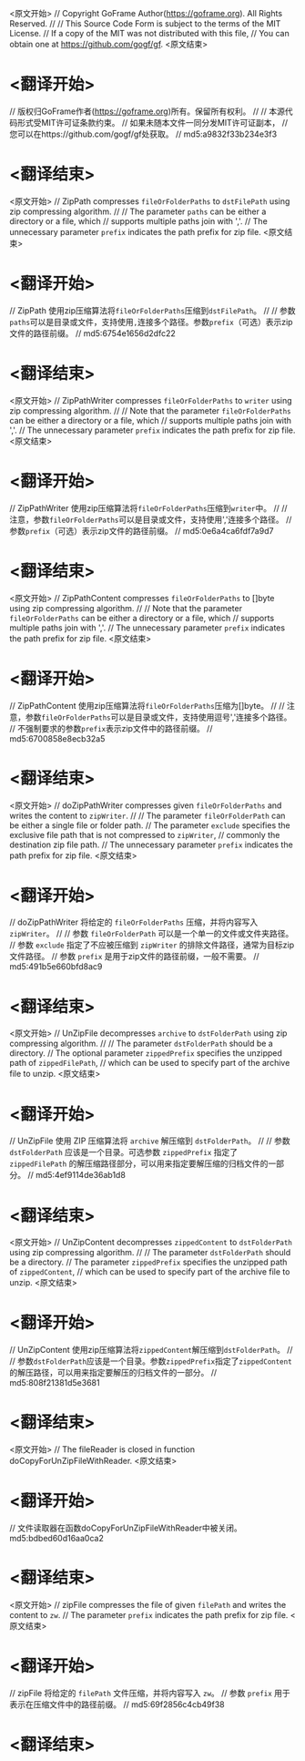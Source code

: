 
<原文开始>
// Copyright GoFrame Author(https://goframe.org). All Rights Reserved.
//
// This Source Code Form is subject to the terms of the MIT License.
// If a copy of the MIT was not distributed with this file,
// You can obtain one at https://github.com/gogf/gf.
<原文结束>

# <翻译开始>
// 版权归GoFrame作者(https://goframe.org)所有。保留所有权利。
//
// 本源代码形式受MIT许可证条款约束。
// 如果未随本文件一同分发MIT许可证副本，
// 您可以在https://github.com/gogf/gf处获取。
// md5:a9832f33b234e3f3
# <翻译结束>


<原文开始>
// ZipPath compresses `fileOrFolderPaths` to `dstFilePath` using zip compressing algorithm.
//
// The parameter `paths` can be either a directory or a file, which
// supports multiple paths join with ','.
// The unnecessary parameter `prefix` indicates the path prefix for zip file.
<原文结束>

# <翻译开始>
// ZipPath 使用zip压缩算法将`fileOrFolderPaths`压缩到`dstFilePath`。
//
// 参数`paths`可以是目录或文件，支持使用`,`连接多个路径。参数`prefix`（可选）表示zip文件的路径前缀。
// md5:6754e1656d2dfc22
# <翻译结束>


<原文开始>
// ZipPathWriter compresses `fileOrFolderPaths` to `writer` using zip compressing algorithm.
//
// Note that the parameter `fileOrFolderPaths` can be either a directory or a file, which
// supports multiple paths join with ','.
// The unnecessary parameter `prefix` indicates the path prefix for zip file.
<原文结束>

# <翻译开始>
// ZipPathWriter 使用zip压缩算法将`fileOrFolderPaths`压缩到`writer`中。
// 
// 注意，参数`fileOrFolderPaths`可以是目录或文件，支持使用','连接多个路径。
// 参数`prefix`（可选）表示zip文件的路径前缀。
// md5:0e6a4ca6fdf7a9d7
# <翻译结束>


<原文开始>
// ZipPathContent compresses `fileOrFolderPaths` to []byte using zip compressing algorithm.
//
// Note that the parameter `fileOrFolderPaths` can be either a directory or a file, which
// supports multiple paths join with ','.
// The unnecessary parameter `prefix` indicates the path prefix for zip file.
<原文结束>

# <翻译开始>
// ZipPathContent 使用zip压缩算法将`fileOrFolderPaths`压缩为[]byte。
//
// 注意，参数`fileOrFolderPaths`可以是目录或文件，支持使用逗号','连接多个路径。
// 不强制要求的参数`prefix`表示zip文件中的路径前缀。
// md5:6700858e8ecb32a5
# <翻译结束>


<原文开始>
// doZipPathWriter compresses given `fileOrFolderPaths` and writes the content to `zipWriter`.
//
// The parameter `fileOrFolderPath` can be either a single file or folder path.
// The parameter `exclude` specifies the exclusive file path that is not compressed to `zipWriter`,
// commonly the destination zip file path.
// The unnecessary parameter `prefix` indicates the path prefix for zip file.
<原文结束>

# <翻译开始>
// doZipPathWriter 将给定的 `fileOrFolderPaths` 压缩，并将内容写入 `zipWriter`。
//
// 参数 `fileOrFolderPath` 可以是一个单一的文件或文件夹路径。
// 参数 `exclude` 指定了不应被压缩到 `zipWriter` 的排除文件路径，通常为目标zip文件路径。
// 参数 `prefix` 是用于zip文件的路径前缀，一般不需要。
// md5:491b5e660bfd8ac9
# <翻译结束>


<原文开始>
// UnZipFile decompresses `archive` to `dstFolderPath` using zip compressing algorithm.
//
// The parameter `dstFolderPath` should be a directory.
// The optional parameter `zippedPrefix` specifies the unzipped path of `zippedFilePath`,
// which can be used to specify part of the archive file to unzip.
<原文结束>

# <翻译开始>
// UnZipFile 使用 ZIP 压缩算法将 `archive` 解压缩到 `dstFolderPath`。
//
// 参数 `dstFolderPath` 应该是一个目录。可选参数 `zippedPrefix` 指定了 `zippedFilePath` 的解压缩路径部分，可以用来指定要解压缩的归档文件的一部分。
// md5:4ef9114de36ab1d8
# <翻译结束>


<原文开始>
// UnZipContent decompresses `zippedContent` to `dstFolderPath` using zip compressing algorithm.
//
// The parameter `dstFolderPath` should be a directory.
// The parameter `zippedPrefix` specifies the unzipped path of `zippedContent`,
// which can be used to specify part of the archive file to unzip.
<原文结束>

# <翻译开始>
// UnZipContent 使用zip压缩算法将`zippedContent`解压缩到`dstFolderPath`。
//
// 参数`dstFolderPath`应该是一个目录。参数`zippedPrefix`指定了`zippedContent`的解压路径，可以用来指定要解压的归档文件的一部分。
// md5:808f21381d5e3681
# <翻译结束>


<原文开始>
// The fileReader is closed in function doCopyForUnZipFileWithReader.
<原文结束>

# <翻译开始>
// 文件读取器在函数doCopyForUnZipFileWithReader中被关闭。 md5:bdbed60d16aa0ca2
# <翻译结束>


<原文开始>
// zipFile compresses the file of given `filePath` and writes the content to `zw`.
// The parameter `prefix` indicates the path prefix for zip file.
<原文结束>

# <翻译开始>
// zipFile 将给定的 `filePath` 文件压缩，并将内容写入 `zw`。
// 参数 `prefix` 用于表示在压缩文件中的路径前缀。
// md5:69f2856c4cb49f38
# <翻译结束>

